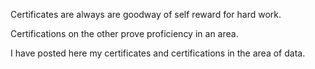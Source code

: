 Certificates are always are goodway of self reward for hard work.

Certifications on the other prove proficiency in an area.

I have posted here  my certificates and certifications in the area of data.
